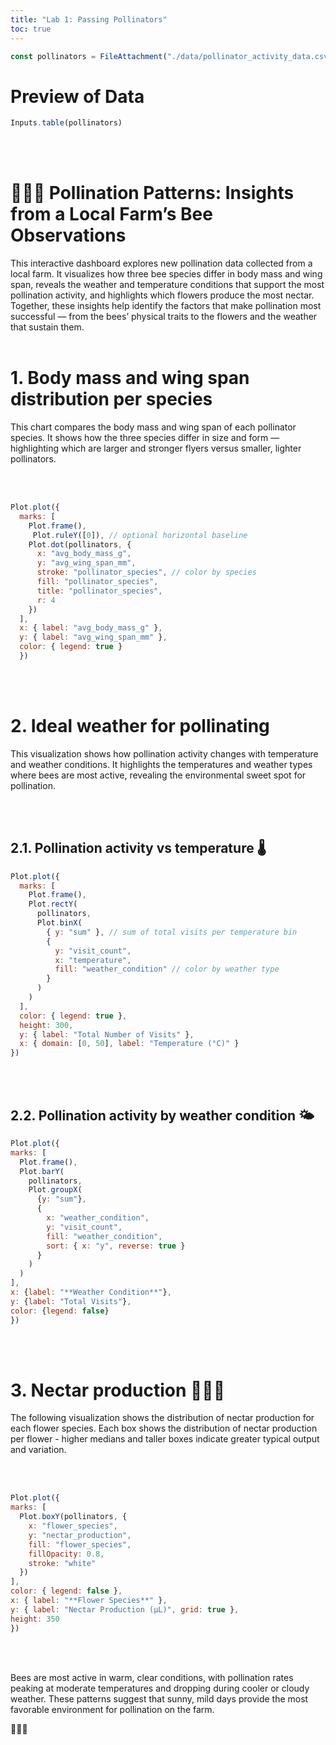 ```yaml
---
title: "Lab 1: Passing Pollinators"
toc: true
---
```


```js
const pollinators = FileAttachment("./data/pollinator_activity_data.csv").csv({ typed: true })
```
# Preview of Data
```js
Inputs.table(pollinators)
```

<br><br>

# 🐝🌸🍯 Pollination Patterns: Insights from a Local Farm’s Bee Observations

This interactive dashboard explores new pollination data collected from a local farm. It visualizes how three bee species differ in body mass and wing span, reveals the weather and temperature conditions that support the most pollination activity, and highlights which flowers produce the most nectar. Together, these insights help identify the factors that make pollination most successful — from the bees’ physical traits to the flowers and the weather that sustain them.
<br><br>

# 1. Body mass and wing span distribution per species

This chart compares the body mass and wing span of each pollinator species. It shows how the three species differ in size and form — highlighting which are larger and stronger flyers versus smaller, lighter pollinators.

<br><br>

```js
Plot.plot({
  marks: [
    Plot.frame(),
     Plot.ruleY([0]), // optional horizontal baseline
    Plot.dot(pollinators, {
      x: "avg_body_mass_g",
      y: "avg_wing_span_mm",
      stroke: "pollinator_species", // color by species
      fill: "pollinator_species",
      title: "pollinator_species",
      r: 4
    })
  ],
  x: { label: "avg_body_mass_g" },
  y: { label: "avg_wing_span_mm" },
  color: { legend: true }
  })
  ```
<br><br>

  # 2. Ideal weather for pollinating 
  This visualization shows how pollination activity changes with temperature and weather conditions. It highlights the temperatures and weather types where bees are most active, revealing the environmental sweet spot for pollination.

<br><br>

  ## 2.1. Pollination activity vs temperature 🌡️
```js
Plot.plot({
  marks: [
    Plot.frame(),
    Plot.rectY(
      pollinators,
      Plot.binX(
        { y: "sum" }, // sum of total visits per temperature bin
        {
          y: "visit_count",
          x: "temperature",
          fill: "weather_condition" // color by weather type
        }
      )
    )
  ],
  color: { legend: true },
  height: 300,
  y: { label: "Total Number of Visits" },
  x: { domain: [0, 50], label: "Temperature (°C)" }
})
```

<br><br>

  ## 2.2. Pollination activity by weather condition 🌤️
  ```js
  Plot.plot({
  marks: [
    Plot.frame(),
    Plot.barY(
      pollinators,
      Plot.groupX(
        {y: "sum"},
        {
          x: "weather_condition",
          y: "visit_count",
          fill: "weather_condition",
          sort: { x: "y", reverse: true }
        }
      )
    )
  ],
  x: {label: "**Weather Condition**"},
  y: {label: "Total Visits"},
  color: {legend: false}
})
  ```
  <br><br>

  # 3. Nectar production 🐝🌸🍯 
  The following visualization shows the distribution of nectar production for each flower species. Each box shows the distribution of nectar production per flower - higher medians and taller boxes indicate greater typical output and variation.

  <br><br>

  ```js
  Plot.plot({
  marks: [
    Plot.boxY(pollinators, {
      x: "flower_species",
      y: "nectar_production",
      fill: "flower_species",
      fillOpacity: 0.8,
      stroke: "white"
    })
  ],
  color: { legend: false },
  x: { label: "**Flower Species**" },
  y: { label: "Nectar Production (µL)", grid: true },
  height: 350
})
  ```
  <br><br>

  Bees are most active in warm, clear conditions, with pollination rates peaking at moderate temperatures and dropping during cooler or cloudy weather. These patterns suggest that sunny, mild days provide the most favorable environment for pollination on the farm.

  🐝🐝🐝

